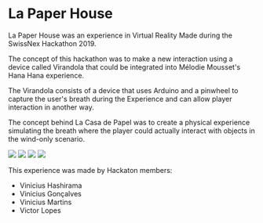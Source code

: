 # La Paper House
La Paper House was an experience in Virtual Reality Made during the SwissNex Hackathon 2019.

The concept of this hackathon was to make a new interaction using a device called Virandola that could be integrated into Mélodie Mousset's Hana Hana experience.

The Virandola consists of a device that uses Arduino and a pinwheel to capture the user's breath during the Experience and can allow player interaction in another way.

The concept behind La Casa de Papel was to create a physical experience simulating the breath where the player could actually interact with objects in the wind-only scenario.

![](https://i.imgur.com/JVm7245.jpg)
![](https://i.imgur.com/kCziPf7.jpg)
![](https://i.imgur.com/FT70StB.jpg)
![](https://i.imgur.com/2ei0ZpL.jpg)


This experience was made by Hackaton members:
- Vinicius Hashirama
- Vinicius Gonçalves
- Vinicius Martins
- Victor Lopes
